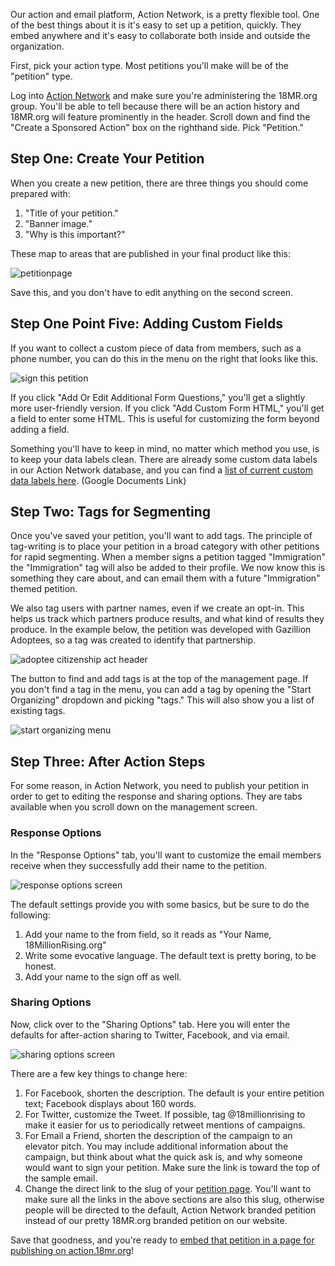 Our action and email platform, Action Network, is a pretty flexible tool. One of the best things about it is it's easy to set up a petition, quickly. They embed anywhere and it's easy to collaborate both inside and outside the organization.

First, pick your action type. Most petitions you'll make will be of the "petition" type.

Log into [Action Network](https://actionnetwork.org) and make sure you're administering the 18MR.org group. You'll be able to tell because there will be an action history and 18MR.org will feature prominently in the header. Scroll down and find the "Create a Sponsored Action" box on the righthand side. Pick "Petition."

## Step One: Create Your Petition

When you create a new petition, there are three things you should come prepared with:

1. "Title of your petition."
2. "Banner image."
3. "Why is this important?"

These map to areas that are published in your final product like this:

![petitionpage](https://cloud.githubusercontent.com/assets/2704279/5191144/fbb214e2-74a0-11e4-9c02-0c2ef7ea080a.PNG)

Save this, and you don't have to edit anything on the second screen.

## Step One Point Five: Adding Custom Fields

If you want to collect a custom piece of data from members, such as a phone number, you can do this in the menu on the right that looks like this.

![sign this petition](https://github.com/18mr/documentation/blob/master/images/signthis.PNG)

If you click "Add Or Edit Additional Form Questions," you'll get a slightly more user-friendly version. If you click "Add Custom Form HTML," you'll get a field to enter some HTML. This is useful for customizing the form beyond adding a field.

Something you'll have to keep in mind, no matter which method you use, is to keep your data labels clean. There are already some custom data labels in our Action Network database, and you can find a [list of current custom data labels here](https://docs.google.com/spreadsheets/d/1cQ0qwEba8qWcM4ChPHNTfyJp_LOAR3bze5M0OEM5yBU/edit#gid=0). (Google Documents Link)

## Step Two: Tags for Segmenting

Once you've saved your petition, you'll want to add tags. The principle of tag-writing is to place your petition in a broad category with other petitions for rapid segmenting. When a member signs a petition tagged "Immigration" the "Immigration" tag will also be added to their profile. We now know this is something they care about, and can email them with a future "Immigration" themed petition.

We also tag users with partner names, even if we create an opt-in. This helps us track which partners produce results, and what kind of results they produce. In the example below, the petition was developed with Gazillion Adoptees, so a tag was created to identify that partnership.

![adoptee citizenship act header](https://github.com/18mr/documentation/blob/master/images/tags.PNG)

The button to find and add tags is at the top of the management page. If you don't find a tag in the menu, you can add a tag by opening the "Start Organizing" dropdown and picking "tags." This will also show you a list of existing tags.

![start organizing menu](https://github.com/18mr/documentation/blob/master/images/start-organizing.PNG)

## Step Three: After Action Steps

For some reason, in Action Network, you need to publish your petition in order to get to editing the response and sharing options. They are tabs available when you scroll down on the management screen.

### Response Options

In the "Response Options" tab, you'll want to customize the email members receive when they successfully add their name to the petition.

![response options screen](https://github.com/18mr/documentation/blob/master/images/responseoptions.PNG)

The default settings provide you with some basics, but be sure to do the following:

1. Add your name to the from field, so it reads as "Your Name, 18MillionRising.org"
2. Write some evocative language. The default text is pretty boring, to be honest.
3. Add your name to the sign off as well.

### Sharing Options

Now, click over to the "Sharing Options" tab. Here you will enter the defaults for after-action sharing to Twitter, Facebook, and via email.

![sharing options screen](https://github.com/18mr/documentation/blob/master/images/sharingoptions.PNG)

There are a few key things to change here:

1. For Facebook, shorten the description. The default is your entire petition text; Facebook displays about 160 words.
2. For Twitter, customize the Tweet. If possible, tag @18millionrising to make it easier for us to periodically retweet mentions of campaigns.
3. For Email a Friend, shorten the description of the campaign to an elevator pitch. You may include additional information about the campaign, but think about what the quick ask is, and why someone would want to sign your petition. Make sure the link is toward the top of the sample email.
4. Change the direct link to the slug of your [petition page](https://github.com/18mr/documentation/blob/master/embed-an.md). You'll want to make sure all the links in the above sections are also this slug, otherwise people will be directed to the default, Action Network branded petition instead of our pretty 18MR.org branded petition on our website.

Save that goodness, and you're ready to [embed that petition in a page for publishing on action.18mr.org](https://github.com/18mr/documentation/blob/master/embed-an.md)!
